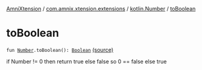 [AmniXtension](../../index.md) / [com.amnix.xtension.extensions](../index.md) / [kotlin.Number](index.md) / [toBoolean](./to-boolean.md)

# toBoolean

`fun `[`Number`](https://kotlinlang.org/api/latest/jvm/stdlib/kotlin/-number/index.html)`.toBoolean(): `[`Boolean`](https://kotlinlang.org/api/latest/jvm/stdlib/kotlin/-boolean/index.html) [(source)](https://github.com/AmniX/AmniXTension/tree/master/AmniXtension/src/main/java/com/amnix/xtension/extensions/NumberExtensions.kt#L38)

if Number != 0 then return true else false so 0 == false else true

